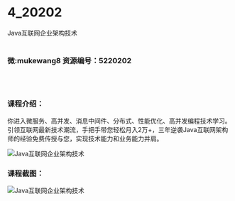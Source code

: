 # 4_20202
Java互联网企业架构技术
<br/></br>
<h3>微:mukewang8 资源编号：5220202</h3>
<br/></br>
<h3>课程介绍：</h3>
<p>你进入微服务、高并发、消息中间件、分布式、性能优化、高并发编程技术学习。引领互联网最新技术潮流，手把手带您轻松月入2万+，三年逆袭<a title="查看与 Java 相关的文章" target="_blank">Java</a>互联网架构师的经验免费传授与您，实现技术能力和业务能力并肩。</p>
<p><img src="https://www.ko996.com/wp-content/uploads/img/2021/06/1-46-300x163.png" alt="Java互联网企业架构技术"></p>
<div class="info-desc">
<h3>课程截图：</h3>
<p><img src="https://www.ko996.com/wp-content/uploads/img/2021/06/2-42.png" alt="Java互联网企业架构技术"></p>


			
</div>
